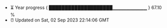 - ⏳ Year progress { ████████████████████▁▁▁▁▁▁▁▁▁▁ } 67.10 %
- ⏰ Updated on Sat, 02 Sep 2023 22:14:06 GMT

